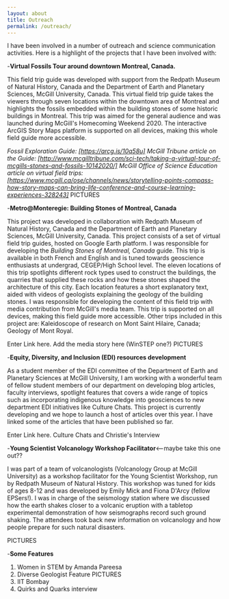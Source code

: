```yaml
---
layout: about
title: Outreach
permalink: /outreach/
---
```

I have been involved in a number of outreach and science communication activities. Here is a highlight of the projects that I have been involved with:

-**Virtual Fossils Tour around downtown Montreal, Canada.** 

  This field trip guide was developed with support from the Redpath Museum of Natural History, Canada and the Department of Earth and Planetary Sciences, McGill University, Canada. This virtual field trip guide takes the viewers through seven locations within the downtown area of Montreal and highlights the fossils embedded within the building stones of some historic buildings in Montreal. This trip was aimed for the general audience and was launched during McGill's Homecoming Weekend 2020. The interactive ArcGIS Story Maps platform is supported on all devices, making this whole field guide more accessible. 

_Fossil Exploration Guide: [https://arcg.is/10q58u]_
_McGill Tribune article on the Guide: [http://www.mcgilltribune.com/sci-tech/taking-a-virtual-tour-of-mcgills-stones-and-fossils-10142020/]_ 
_McGill Office of Science Education article on virtual field trips: [https://www.mcgill.ca/ose/channels/news/storytelling-points-compass-how-story-maps-can-bring-life-conference-and-course-learning-experiences-328243]_
PICTURES

-**Metro@Monteregie: Building Stones of Montreal, Canada**

  This project was developed in collaboration with Redpath Museum of Natural History, Canada and the Department of Earth and Planetary Sciences, McGill University, Canada. This project consists of a set of virtual field trip guides, hosted on Google Earth platform. I was responsible for developing the *Building Stones of Montreal, Canada* guide. This trip is available in both French and English and is tuned towards geoscience enthusiasts at undergrad, CEGEP/High School level. The eleven locations of this trip spotlights different rock types used to construct the buildings, the quarries that supplied these rocks and how these stones shaped the architecture of this city. Each location features a short explanatory text, aided with videos of geologists explaining the geology of the building stones. I was responsible for developing the content of this field trip with media contribution from McGill's media team. This trip is supported on all devices, making this field guide more accessible. Other trips included in this project are: Kaleidoscope of research on Mont Saint Hilaire, Canada; Geology of Mont Royal.
  
 Enter Link here.
 Add the media story here (WinSTEP one?)
 PICTURES
 
 -**Equity, Diversity, and Inclusion (EDI) resources development**
 
   As a student member of the EDI committee of the Department of Earth and Planetary Sciences at McGill University, I am working with a wonderful team of fellow student members of our department on developing blog articles, faculty interviews, spotlight features that covers a wide range of topics such as incorporating indigenous knowledge into geosciences to new department EDI initiatives like Culture Chats. This project is currently developing and we hope to launch a host of articles over this year. I have linked some of the articles that have been published so far. 
   
 Enter Link here. Culture Chats and Christie's Interview
 
 -**Young Scientist Volcanology Workshop Facilitator**<--maybe take this one out??
 
   I was part of a team of volcanologists (Volcanology Group at McGill University) as a workshop facilitator for the Young Scientist Workshop, run by Redpath Museum of Natural History. This workshop was tuned for kids of ages 8-12 and was developed by Emily Mick and Fiona D'Arcy (fellow EPSers!). I was in charge of the seismology station where we discussed how the earth shakes closer to a volcanic eruption with a tabletop experimental demonstration of how seismographs record such ground shaking. The attendees took back new information on volcanology and how people prepare for such natural disasters. 
 
PICTURES 

 -**Some Features**
 1. Women in STEM by Amanda Pareesa
 2. Diverse Geologist Feature PICTURES
 3. IIT Bombay 
 4. Quirks and Quarks interview
  



